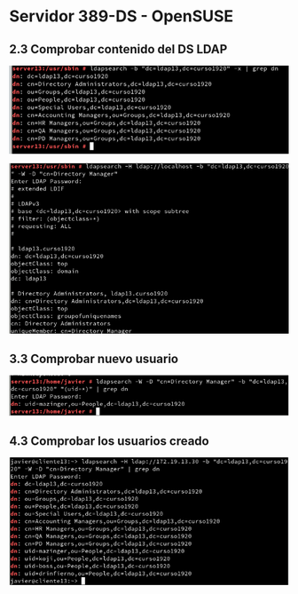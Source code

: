 # Servidor 389-DS - OpenSUSE

## 2.3 Comprobar contenido del DS LDAP
![](./img/1.png)

![](./img/2.png)

## 3.3 Comprobar nuevo usuario
![](./img/3.png)

## 4.3 Comprobar los usuarios creado
![](./img/5.png)
